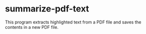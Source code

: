 # summarize-pdf-text
This program extracts highlighted text from a PDF file and saves the contents in a new PDF file.
